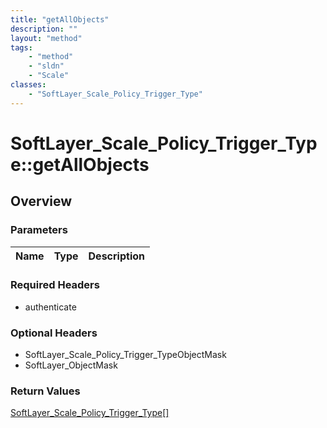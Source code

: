 ```yaml
---
title: "getAllObjects"
description: ""
layout: "method"
tags:
    - "method"
    - "sldn"
    - "Scale"
classes:
    - "SoftLayer_Scale_Policy_Trigger_Type"
---
```

# SoftLayer_Scale_Policy_Trigger_Type::getAllObjects
## Overview 


### Parameters 
|Name | Type | Description |
| --- | --- | --- |


### Required Headers
* authenticate

### Optional Headers
* SoftLayer_Scale_Policy_Trigger_TypeObjectMask
* SoftLayer_ObjectMask

### Return Values
<a href='/reference/datatypes/SoftLayer_Scale_Policy_Trigger_Type'>SoftLayer_Scale_Policy_Trigger_Type[] </a>

